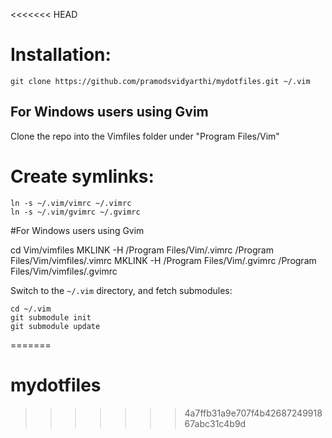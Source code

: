<<<<<<< HEAD
# Installation:

    git clone https://github.com/pramodsvidyarthi/mydotfiles.git ~/.vim
	
## For Windows users using Gvim

   Clone the repo into the Vimfiles folder under "Program Files/Vim"

# Create symlinks:

    ln -s ~/.vim/vimrc ~/.vimrc
    ln -s ~/.vim/gvimrc ~/.gvimrc
	
#For Windows users using Gvim

   cd Vim/vimfiles
   MKLINK -H /Program Files/Vim/.vimrc /Program Files/Vim/vimfiles/.vimrc
   MKLINK -H /Program Files/Vim/.gvimrc /Program Files/Vim/vimfiles/.gvimrc


Switch to the `~/.vim` directory, and fetch submodules:

    cd ~/.vim
    git submodule init
    git submodule update

=======
# mydotfiles
>>>>>>> 4a7ffb31a9e707f4b4268724991867abc31c4b9d
